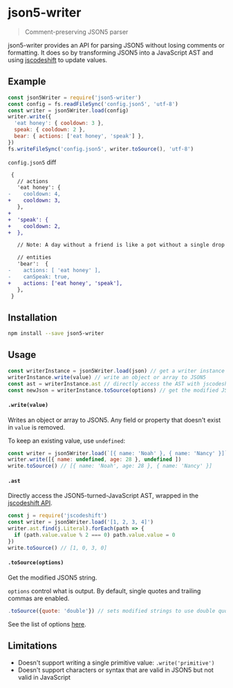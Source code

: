 # json5-writer
> Comment-preserving JSON5 parser

json5-writer provides an API for parsing JSON5 without losing comments or formatting. It does so by transforming JSON5 into a JavaScript AST and using [jscodeshift](https://github.com/facebook/jscodeshift) to update values.

## Example
```js
const json5Writer = require('json5-writer')
const config = fs.readFileSync('config.json5', 'utf-8')
const writer = json5Writer.load(config)
writer.write({
  'eat honey': { cooldown: 3 },
  speak: { cooldown: 2 },
  bear: { actions: ['eat honey', 'speak'] },
})
fs.writeFileSync('config.json5', writer.toSource(), 'utf-8')
```

`config.json5` diff
```diff
 {
   // actions
   'eat honey': {
-    cooldown: 4,
+    cooldown: 3,
   },
+
+  'speak': {
+    cooldown: 2,
+  },

   // Note: A day without a friend is like a pot without a single drop of honey left inside.

   // entities
   'bear':  {
-    actions: [ 'eat honey' ],
-    canSpeak: true,
+    actions: ['eat honey', 'speak'],
   },
 }
```

## Installation
```sh
npm install --save json5-writer
```

## Usage
```js
const writerInstance = json5Writer.load(json) // get a writer instance for the given JSON5 string
writerInstance.write(value) // write an object or array to JSON5
const ast = writerInstance.ast // directly access the AST with jscodeshift API
const newJson = writerInstance.toSource(options) // get the modified JSON5 string
```

#### `.write(value)`
Writes an object or array to JSON5. Any field or property that doesn't exist in `value` is removed.

To keep an existing value, use `undefined`:
```js
const writer = json5Writer.load(`[{ name: 'Noah' }, { name: 'Nancy' }]`)
writer.write([{ name: undefined, age: 28 }, undefined ])
write.toSource() // [{ name: 'Noah', age: 28 }, { name: 'Nancy' }]
```

#### `.ast`
Directly access the JSON5-turned-JavaScript AST, wrapped in the [jscodeshift API](https://github.com/facebook/jscodeshift#the-jscodeshift-api).

```js
const j = require('jscodeshift')
const writer = json5Writer.load('[1, 2, 3, 4]')
writer.ast.find(j.Literal).forEach(path => {
  if (path.value.value % 2 === 0) path.value.value = 0
})
write.toSource() // [1, 0, 3, 0]
```

#### `.toSource(options)`
Get the modified JSON5 string.

`options` control what is output. By default, single quotes and trailing commas are enabled.

```js
.toSource({quote: 'double'}) // sets modified strings to use double quotes
```

See the list of options [here](https://github.com/benjamn/recast/blob/52a7ec3eaaa37e78436841ed8afc948033a86252/lib/options.js#L61).

## Limitations
* Doesn't support writing a single primitive value: `.write('primitive')`
* Doesn't support characters or syntax that are valid in JSON5 but not valid in JavaScript
